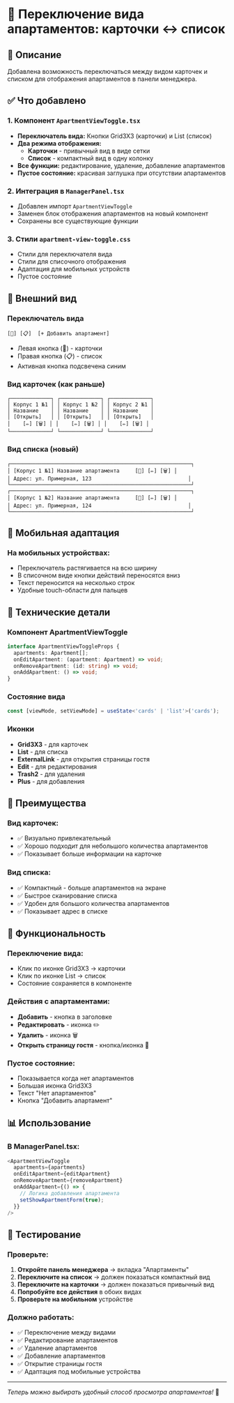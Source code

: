 # 🔄 Переключение вида апартаментов: карточки ↔ список

## 🎯 **Описание**
Добавлена возможность переключаться между видом карточек и списком для отображения апартаментов в панели менеджера.

## ✅ **Что добавлено**

### 1. **Компонент `ApartmentViewToggle.tsx`**
- **Переключатель вида:** Кнопки Grid3X3 (карточки) и List (список)
- **Два режима отображения:**
  - **Карточки** - привычный вид в виде сетки
  - **Список** - компактный вид в одну колонку
- **Все функции:** редактирование, удаление, добавление апартаментов
- **Пустое состояние:** красивая заглушка при отсутствии апартаментов

### 2. **Интеграция в `ManagerPanel.tsx`**
- Добавлен импорт `ApartmentViewToggle`
- Заменен блок отображения апартаментов на новый компонент
- Сохранены все существующие функции

### 3. **Стили `apartment-view-toggle.css`**
- Стили для переключателя вида
- Стили для списочного отображения
- Адаптация для мобильных устройств
- Пустое состояние

## 🎨 **Внешний вид**

### **Переключатель вида**
```
[🔳] [📋]  [+ Добавить апартамент]
```
- Левая кнопка (🔳) - карточки
- Правая кнопка (📋) - список
- Активная кнопка подсвечена синим

### **Вид карточек (как раньше)**
```
┌─────────────┐ ┌─────────────┐ ┌─────────────┐
│ Корпус 1 №1 │ │ Корпус 1 №2 │ │ Корпус 2 №1 │
│ Название    │ │ Название    │ │ Название    │
│ [Открыть]   │ │ [Открыть]   │ │ [Открыть]   │
│    [✏️] [🗑️] │ │    [✏️] [🗑️] │ │    [✏️] [🗑️] │
└─────────────┘ └─────────────┘ └─────────────┘
```

### **Вид списка (новый)**
```
┌──────────────────────────────────────────────────────────┐
│ [Корпус 1 №1] Название апартамента     [🔗] [✏️] [🗑️] │
│ Адрес: ул. Примерная, 123                               │
└──────────────────────────────────────────────────────────┘
┌──────────────────────────────────────────────────────────┐
│ [Корпус 1 №2] Название апартамента     [🔗] [✏️] [🗑️] │
│ Адрес: ул. Примерная, 124                               │
└──────────────────────────────────────────────────────────┘
```

## 📱 **Мобильная адаптация**

### **На мобильных устройствах:**
- Переключатель растягивается на всю ширину
- В списочном виде кнопки действий переносятся вниз
- Текст переносится на несколько строк
- Удобные touch-области для пальцев

## 🔧 **Технические детали**

### **Компонент ApartmentViewToggle**
```typescript
interface ApartmentViewToggleProps {
  apartments: Apartment[];
  onEditApartment: (apartment: Apartment) => void;
  onRemoveApartment: (id: string) => void;
  onAddApartment: () => void;
}
```

### **Состояние вида**
```typescript
const [viewMode, setViewMode] = useState<'cards' | 'list'>('cards');
```

### **Иконки**
- **Grid3X3** - для карточек
- **List** - для списка
- **ExternalLink** - для открытия страницы гостя
- **Edit** - для редактирования
- **Trash2** - для удаления
- **Plus** - для добавления

## 🎯 **Преимущества**

### **Вид карточек:**
- ✅ Визуально привлекательный
- ✅ Хорошо подходит для небольшого количества апартаментов
- ✅ Показывает больше информации на карточке

### **Вид списка:**
- ✅ Компактный - больше апартаментов на экране
- ✅ Быстрое сканирование списка
- ✅ Удобен для большого количества апартаментов
- ✅ Показывает адрес в списке

## 🔄 **Функциональность**

### **Переключение вида:**
- Клик по иконке Grid3X3 → карточки
- Клик по иконке List → список
- Состояние сохраняется в компоненте

### **Действия с апартаментами:**
- **Добавить** - кнопка в заголовке
- **Редактировать** - иконка ✏️
- **Удалить** - иконка 🗑️
- **Открыть страницу гостя** - кнопка/иконка 🔗

### **Пустое состояние:**
- Показывается когда нет апартаментов
- Большая иконка Grid3X3
- Текст "Нет апартаментов"
- Кнопка "Добавить апартамент"

## 📊 **Использование**

### **В ManagerPanel.tsx:**
```typescript
<ApartmentViewToggle
  apartments={apartments}
  onEditApartment={editApartment}
  onRemoveApartment={removeApartment}
  onAddApartment={() => {
    // Логика добавления апартамента
    setShowApartmentForm(true);
  }}
/>
```

## 🧪 **Тестирование**

### **Проверьте:**
1. **Откройте панель менеджера** → вкладка "Апартаменты"
2. **Переключите на список** → должен показаться компактный вид
3. **Переключите на карточки** → должен показаться привычный вид
4. **Попробуйте все действия** в обоих видах
5. **Проверьте на мобильном** устройстве

### **Должно работать:**
- ✅ Переключение между видами
- ✅ Редактирование апартаментов
- ✅ Удаление апартаментов
- ✅ Добавление апартаментов
- ✅ Открытие страницы гостя
- ✅ Адаптация под мобильные устройства

---

*Теперь можно выбирать удобный способ просмотра апартаментов!* 🎉
